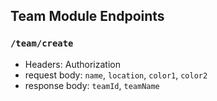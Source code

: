 ## Team Module Endpoints


### `/team/create`

* Headers: Authorization
* request body: `name`, `location`, `color1`, `color2`
* response body: `teamId`, `teamName`